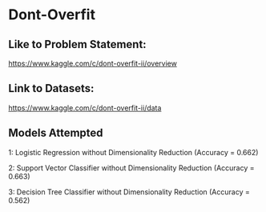 # Dont-Overfit

## Like to Problem Statement:

https://www.kaggle.com/c/dont-overfit-ii/overview

## Link to Datasets:

https://www.kaggle.com/c/dont-overfit-ii/data

## Models Attempted

1: Logistic Regression without Dimensionality Reduction (Accuracy = 0.662)

2: Support Vector Classifier without Dimensionality Reduction (Accuracy = 0.663)

3: Decision Tree Classifier without Dimensionality Reduction (Accuracy = 0.562)
